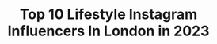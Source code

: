 ---
title: Top 10 Lifestyle Instagram Influencers In London in 2023
description: >-
  Find top lifestyle Instagram influencers in London in 2023. Most popular hashtags: #ad #autumnvibes #reelsinstagram.
platform: Instagram
hits: 602
text_top: Discover the best Instagram accounts on inBeat.
text_bottom: Our search engine holds 602 Instagram influencers like this in London, United Kingdom for you to work with.
profiles:
  - username: "beautifuleveryday_uk"
    fullname: >-
      Emms
    bio: >-
      Fashion | Beauty | Lifestyle - Londoner🇬🇧 Entrepreneur - Married - Mum Creator of #neverknowinglyunderdressed Discount codes:
    location: "United Kingdom"
    followers: 9105
    engagement: 665
    commentsToLikes: 0.823295
    id: ck5hf6dxnw0e10i11tm22wemq
    verified: false
    hashtags: "#styleoftheday, #over40andfabulous, #autumnstylefiles, #over40fashion"
  - username: "edwigealamode"
    fullname: >-
      Edwige  (Eh•Dwiy•G)
    bio: >-
      Lover of All Things Fabulous! Fashion Beauty Lifestyle London Based 📩instylebyed@gmail.com
    location: "United Kingdom"
    followers: 17847
    engagement: 781
    commentsToLikes: 0.109462
    id: ck6ub0h2h6qyo0j71i3z2x7te
    verified: false
    hashtags: "#hm, #pdbae, #ladureeuk, #celebratewithladuree"
  - username: "wander.licious"
    fullname: >-
      Adriana Neptuna 💕
    bio: >-
      Travel, fashion, lifestyle. Londonder, curator of fun 😁 Tomboy adventure chick turned bubblegum girl.
    location: "United Kingdom"
    followers: 38798
    engagement: 542
    commentsToLikes: 0.125847
    id: ck5zz464ub1ll0i14rxwmpu2u
    verified: false
    hashtags: "#igotlondonskills, #londonisopen, #tbloggers, #girlsmeetglobe"
  - username: "withlove.nadia"
    fullname: >-
      With love, Nadia
    bio: >-
      Beauty, fashion, lifestyle London 🇬🇧 #withlovenadia business@withlovenadia.com
    location: "United Kingdom"
    followers: 677221
    engagement: 277
    commentsToLikes: 0.011265
    id: ck0tzdldgpxxm0i19qpupdnyq
    verified: true
    hashtags: "#ootdfashion, #makeupjunkie, #stylegram, #makeuplook"
  - username: "sharonyws"
    fullname: >-
      Sharon📍#UK Content Creator🇲🇾🇬🇧
    bio: >-
      Travel | Hotels | Lifestyle #london based How I edit/what camera & lens we used! ⬇️⬇️⬇️
    location: "United Kingdom"
    followers: 149380
    engagement: 149
    commentsToLikes: 0.077714
    id: ck137qkhxcvmr0i19vrkt6r69
    verified: false
    hashtags: "#reels, #reelsinstagram, #paris, #beautifulviews"
  - username: "the_contemporary_apartment"
    fullname: >-
      Alexandra
    bio: >-
      Interior design | Renovation | Lifestyle | London ▪️Alex20 for 20% off at @sorelo.official ▪️TCAA20 for 20% off at @iwootofficial DM to collab
    location: "United Kingdom"
    followers: 20362
    engagement: 776
    commentsToLikes: 0.158504
    id: ckaowiy5y94sp0i787dxt5ugj
    verified: false
    hashtags: "#totallyglamdecor, #bedroominspo, #whitedecor, #kitchendecor"
  - username: "eatinguplondon"
    fullname: >-
      London Blogger
    bio: >-
      🙋‍♀️ Gemma⁣ 🍔 Food, Travel & Lifestyle ⁣ 🇬🇧 London-based 🤰 Mama-to-be 📧 eatinguplondon@gmail.com ⁣ 👇 Blogging
    location: "United Kingdom"
    followers: 41713
    engagement: 168
    commentsToLikes: 0.099035
    id: ck0tzaiyiprcc0i19pw68owd8
    verified: false
    hashtags: "#ad, #passitwiththechops, #win, #gifted"
  - username: "travelwithtolu"
    fullname: >-
      tolu | travel and lifestyle
    bio: >-
      ⋆ your inspo for affordable luxury travel and lifestyle ⋆ london, uk ⋆ hello@travelwithtolu.com ⋆ link below for blog + travel tips/resources
    location: "United Kingdom"
    followers: 3979
    engagement: 1817
    commentsToLikes: 0.106567
    id: ck6tifmi60mj50j71d2dzblqn
    verified: false
    hashtags: "#africandream, #iamfreedom, #proseccopicnic, #sponsored"
  - username: "bymattandabbie"
    fullname: >-
      Matt & Abbie | UK Travel
    bio: >-
      • Travel & Lifestyle > London based Content Creators ~ Exploring the #UK & beyond together - Currently working on a camper conversion
    location: "United Kingdom"
    followers: 10016
    engagement: 479
    commentsToLikes: 0.096653
    id: ckaoqruwvk32v0i781bsh8bsa
    verified: false
    hashtags: ""
  - username: "yomikawei"
    fullname: >-
      
    bio: >-
      Travel | Food | Lifestyle | London 🔎Sina Weibo：yomikawei
    location: "United Kingdom"
    followers: 14756
    engagement: 230
    commentsToLikes: 0.004594
    id: ck5q1q2ytc7rh0i11riu0d350
    verified: false
    hashtags: "#sixsenses, #sixsensessamui, #thailand, #samui"
---